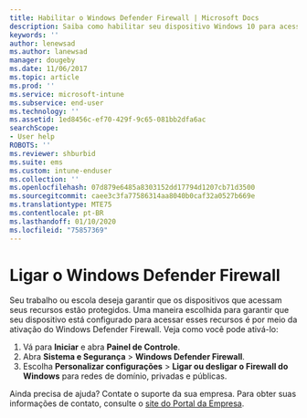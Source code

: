 ```yaml
---
title: Habilitar o Windows Defender Firewall | Microsoft Docs
description: Saiba como habilitar seu dispositivo Windows 10 para acessar recursos da empresa ativando seu firewall.
keywords: ''
author: lenewsad
ms.author: lanewsad
manager: dougeby
ms.date: 11/06/2017
ms.topic: article
ms.prod: ''
ms.service: microsoft-intune
ms.subservice: end-user
ms.technology: ''
ms.assetid: 1ed8456c-ef70-429f-9c65-081bb2dfa6ac
searchScope:
- User help
ROBOTS: ''
ms.reviewer: shburbid
ms.suite: ems
ms.custom: intune-enduser
ms.collection: ''
ms.openlocfilehash: 07d879e6485a8303152dd17794d1207cb71d3500
ms.sourcegitcommit: caee3c3fa77586314aa8040b0caf32a0527b669e
ms.translationtype: MTE75
ms.contentlocale: pt-BR
ms.lasthandoff: 01/10/2020
ms.locfileid: "75857369"
---
```

# <a name="turn-on-your-windows-defender-firewall"></a>Ligar o Windows Defender Firewall

Seu trabalho ou escola deseja garantir que os dispositivos que acessam seus recursos estão protegidos. Uma maneira escolhida para garantir que seu dispositivo está configurado para acessar esses recursos é por meio da ativação do Windows Defender Firewall. Veja como você pode ativá-lo:

1. Vá para **Iniciar** e abra **Painel de Controle**.
2. Abra **Sistema e Segurança** > **Windows Defender Firewall**.
3. Escolha **Personalizar configurações** > **Ligar ou desligar o Firewall do Windows** para redes de domínio, privadas e públicas.

Ainda precisa de ajuda? Contate o suporte da sua empresa. Para obter suas informações de contato, consulte o [site do Portal da Empresa](https://go.microsoft.com/fwlink/?linkid=2010980).
